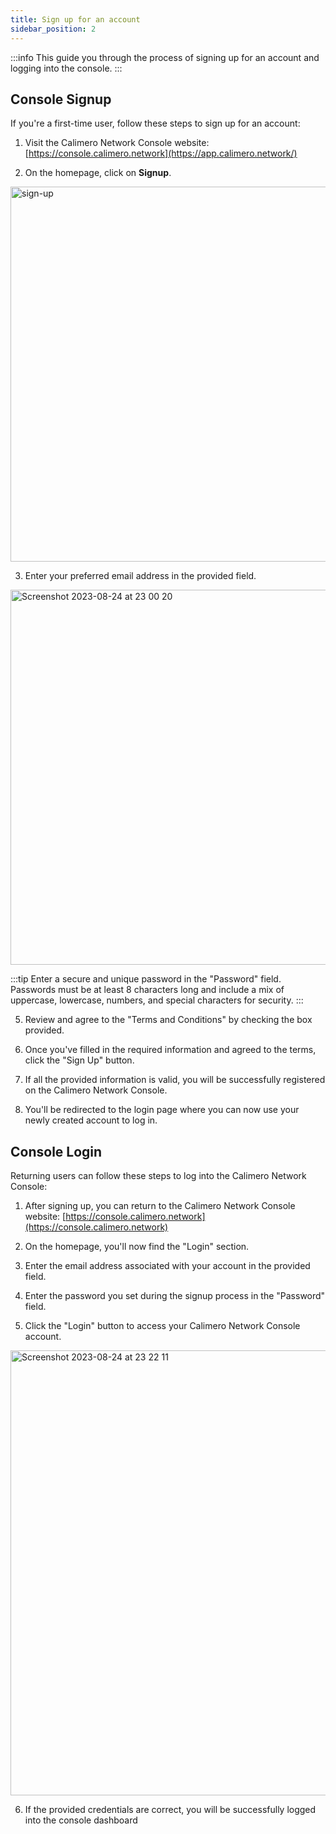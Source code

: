 ```yaml
---
title: Sign up for an account
sidebar_position: 2
---
```


:::info
This guide you through the process of signing up for an account and logging into the console.
:::

## Console Signup

If you're a first-time user, follow these steps to sign up for an account:

1. Visit the Calimero Network Console website: [https://console.calimero.network](https://app.calimero.network/)

2. On the homepage, click on **Signup**.

<img width="600" alt="sign-up" src="https://github.com/calimero-is-near/docs/assets/39309699/5755b1ad-07c6-4403-bd9e-4f5cb2288e1e"/>

3. Enter your preferred email address in the provided field.

<img width="600" alt="Screenshot 2023-08-24 at 23 00 20" src="https://github.com/calimero-is-near/docs/assets/39309699/b1550965-7f7b-4f5a-b04b-5f928f272108"/>

:::tip
Enter a secure and unique password in the "Password" field. Passwords must be at least 8 characters long and include a mix of uppercase, lowercase, numbers, and special characters for security.
:::

5. Review and agree to the "Terms and Conditions" by checking the box provided.

7. Once you've filled in the required information and agreed to the terms, click the "Sign Up" button.

8. If all the provided information is valid, you will be successfully registered on the Calimero Network Console.

9. You'll be redirected to the login page where you can now use your newly created account to log in.

## Console Login

Returning users can follow these steps to log into the Calimero Network Console:

1. After signing up, you can return to the Calimero Network Console website: [https://console.calimero.network](https://console.calimero.network)

2. On the homepage, you'll now find the "Login" section.

3. Enter the email address associated with your account in the provided field.

4. Enter the password you set during the signup process in the "Password" field.

5. Click the "Login" button to access your Calimero Network Console account.

<img width="712" alt="Screenshot 2023-08-24 at 23 22 11" src="https://github.com/calimero-is-near/docs/assets/39309699/baa4265c-7870-4637-b863-975f660c1128"/>

6. If the provided credentials are correct, you will be successfully logged into the console dashboard